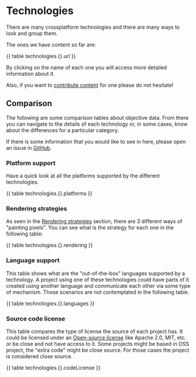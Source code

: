 # Technologies

There are many crossplatform technologies and there are many ways to look and group them.

The ones we have content so far are:

{{ table technologies.{}.url }}

By clicking on the name of each one you will
access more detailed information about it.

Also, if you want to [contribute content] for one
please do not hesitate!

## Comparison

The following are some comparison tables about objective data. From there you can navigate to the
details of each technology or, in some cases, know about the differences for a particular category.

If there is some information that you would like to see in here, please open an issue in [GitHub].

### Platform support

Have a quick look at all the platforms supported by the different technologies.

{{ table technologies.{}.platforms }}

### Rendering strategies

As seen in the [Rendering strategies](rendering) section, there are 3 different ways of
"painting pixels". You can see what is the strategy for each one in the following table:

{{ table technologies.{}.rendering }}

### Language support

This table shows what are the "out-of-the-box" languages supported by a technology. A project using
one of these technologies could have parts of it created using another language and communicate each
other via some type of mechanism. Those scenarios are not contemplated in the following table.

{{ table technologies.{}.languages }}

### Source code license

This table compares the type of license the source of each project has.
It could be licensed under an [Open-source license] like Apache 2.0, MIT, etc. or be close and not
have access to it.
Some projects might be based in OSS project, the "extra code" might be close source. For those
cases the project is considered close source.

{{ table technologies.{}.codeLicense }}

<!-- Ref links -->

[contribute content]: https://github.com/crossplatform-dev/crossplatform.dev#adding-a-new-technology
[GitHub]: https://github.com/crossplatform-dev/crossplatform.dev/issues/new
[Open-source license]: https://en.wikipedia.org/wiki/Open-source_license
